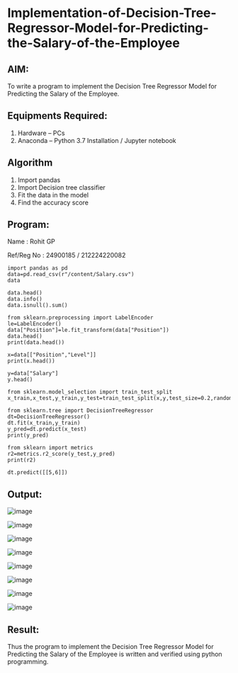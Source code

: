 # Implementation-of-Decision-Tree-Regressor-Model-for-Predicting-the-Salary-of-the-Employee

## AIM:
To write a program to implement the Decision Tree Regressor Model for Predicting the Salary of the Employee.

## Equipments Required:
1. Hardware – PCs
2. Anaconda – Python 3.7 Installation / Jupyter notebook

## Algorithm
1. Import pandas
2. Import Decision tree classifier
3. Fit the data in the model
4. Find the accuracy score

## Program:

Name : Rohit GP

Ref/Reg No : 24900185 / 212224220082
```
import pandas as pd
data=pd.read_csv(r"/content/Salary.csv")
data
```
```
data.head()
data.info()
data.isnull().sum()
```
```
from sklearn.preprocessing import LabelEncoder
le=LabelEncoder()
data["Position"]=le.fit_transform(data["Position"])
data.head()
print(data.head())
```
```
x=data[["Position","Level"]]
print(x.head())
```
```
y=data["Salary"]
y.head()
```
```
from sklearn.model_selection import train_test_split
x_train,x_test,y_train,y_test=train_test_split(x,y,test_size=0.2,random_state=2)

from sklearn.tree import DecisionTreeRegressor
dt=DecisionTreeRegressor()
dt.fit(x_train,y_train)
y_pred=dt.predict(x_test)
print(y_pred)
```
```
from sklearn import metrics
r2=metrics.r2_score(y_test,y_pred)
print(r2)
```
```
dt.predict([[5,6]])
```

## Output:

![image](https://github.com/user-attachments/assets/c0a462e9-ccae-4436-9173-a6a64f591a1e)

![image](https://github.com/user-attachments/assets/66ea1dbb-6a4b-4902-b605-fc8e27ca5e7b)

![image](https://github.com/user-attachments/assets/8aca6cb4-1837-4402-b336-d523cbd828fd)

![image](https://github.com/user-attachments/assets/8d42a18a-f9b0-47de-8dd6-62e625e7f51c)

![image](https://github.com/user-attachments/assets/f6bfe4c1-cd7d-4203-aa58-a97db0ddf6ae)

![image](https://github.com/user-attachments/assets/44c031e6-ed42-43bc-bac7-86a195b3ecaf)

![image](https://github.com/user-attachments/assets/079fc718-f47c-4eb5-b7bb-e8c274af2281)

![image](https://github.com/user-attachments/assets/08429101-8f7b-4f83-b03a-a4798fa918f1)


## Result:
Thus the program to implement the Decision Tree Regressor Model for Predicting the Salary of the Employee is written and verified using python programming.
